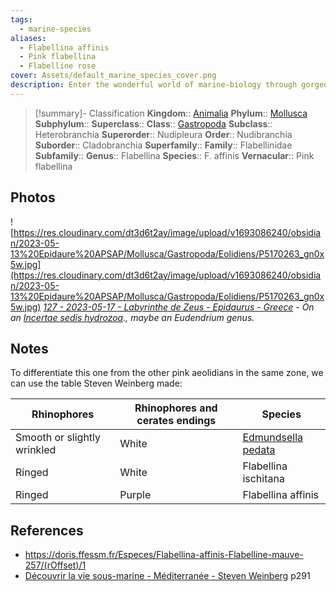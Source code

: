 ```yaml
---
tags:
  - marine-species
aliases:
  - Flabellina affinis
  - Pink flabellina
  - Flabelline rose
cover: Assets/default_marine_species_cover.png
description: Enter the wonderful world of marine-biology through gorgeous underwater pictures of marine animals. Nudibranchia are commonly called sea slugs and exist in a wide variety of shapes and colors.
---
```

> [!summary]- Classification
**Kingdom**:: [Animalia](Animalia.md)
**Phylum**:: [Mollusca](Mollusca.md)
**Subphylum**::
**Superclass**::
**Class**:: [Gastropoda](Gastropoda.md)
**Subclass**:: Heterobranchia
**Superorder**:: Nudipleura
**Order**:: Nudibranchia
**Suborder**:: Cladobranchia
**Superfamily**::
**Family**:: Flabellinidae
**Subfamily**::
**Genus**:: Flabellina
**Species**:: F. affinis
**Vernacular**:: Pink flabellina

## Photos
![https://res.cloudinary.com/dt3d6t2ay/image/upload/v1693086240/obsidian/2023-05-13%20Epidaure%20APSAP/Mollusca/Gastropoda/Eolidiens/P5170263_gn0x5w.jpg](https://res.cloudinary.com/dt3d6t2ay/image/upload/v1693086240/obsidian/2023-05-13%20Epidaure%20APSAP/Mollusca/Gastropoda/Eolidiens/P5170263_gn0x5w.jpg)
*[127 - 2023-05-17 - Labyrinthe de Zeus - Epidaurus - Greece](127%20-%202023-05-17%20-%20Labyrinthe%20de%20Zeus%20-%20Epidaurus%20-%20Greece.md) - On an [Incertae sedis hydrozoa](Incertae%20sedis%20hydrozoa.md)., maybe an Eudendrium genus.*
## Notes
To differentiate this one from the other pink aeolidians in the same zone, we can use the table Steven Weinberg made:

| Rhinophores                 | Rhinophores and cerates endings | Species              |
|-----------------------------|---------------------------------|----------------------|
| Smooth or slightly wrinkled | White                           | [Edmundsella pedata](Edmundsella%20pedata%20-%20Pink%20coryphella.md)    |
| Ringed                      | White                           | Flabellina ischitana |
| Ringed                      | Purple                          | Flabellina affinis   |

## References
- https://doris.ffessm.fr/Especes/Flabellina-affinis-Flabelline-mauve-257/(rOffset)/1
- [Découvrir la vie sous-marine - Méditerranée - Steven Weinberg](Découvrir%20la%20vie%20sous-marine%20-%20Méditerranée%20-%20Steven%20Weinberg.md) p291